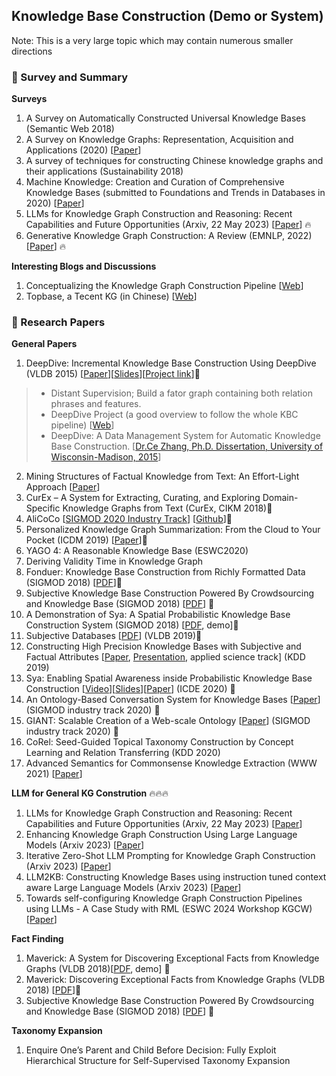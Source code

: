 ## Knowledge Base Construction (Demo or System)
Note: This is a very large topic which may contain numerous smaller directions

### 📝 Survey and Summary
__Surveys__
1. A Survey on Automatically Constructed Universal Knowledge Bases (Semantic Web 2018)
2. A Survey on Knowledge Graphs: Representation, Acquisition and Applications (2020) [[Paper](https://arxiv.org/pdf/2002.00388.pdf)]
3. A survey of techniques for constructing Chinese knowledge graphs and their applications (Sustainability 2018)
4. Machine Knowledge: Creation and Curation of Comprehensive Knowledge Bases (submitted to Foundations and Trends in Databases in 2020) [[Paper](https://arxiv.org/pdf/2009.11564.pdf)]
5. LLMs for Knowledge Graph Construction and Reasoning: Recent Capabilities and Future Opportunities (Arxiv, 22 May 2023) [[Paper](https://arxiv.org/abs/2305.13168)] ️‍🔥
6. Generative Knowledge Graph Construction: A Review (EMNLP, 2022) [[Paper](https://arxiv.org/pdf/2210.12714.pdf)] ️‍🔥

__Interesting Blogs and Discussions__
1. Conceptualizing the Knowledge Graph Construction Pipeline [[Web](https://towardsdatascience.com/conceptualizing-the-knowledge-graph-construction-pipeline-33edb25ab831)]
2. Topbase, a Tecent KG (in Chinese) [[Web](https://mp.weixin.qq.com/s/Qp6w7uFcgqKXzM7dWhYwFg)]

### 📝 Research Papers
__General Papers__
1. DeepDive: Incremental Knowledge Base Construction Using DeepDive (VLDB 2015) [[Paper](http://www.vldb.org/pvldb/vol8/p1310-shin.pdf)][[Slides](https://slideplayer.com/slide/14894493/)][[Project link](http://deepdive.stanford.edu/)]🌟
> * Distant Supervision; Build a fator graph containing both relation phrases and features.
> * DeepDive Project (a good overview to follow the whole KBC pipeline) [[Web](http://deepdive.stanford.edu/)]
> * DeepDive: A Data Management System for Automatic Knowledge Base Construction. [[Dr.Ce Zhang, Ph.D. Dissertation, University of Wisconsin-Madison, 2015](http://pages.cs.wisc.edu/~czhang/zhang.thesis.pdf)]
2. Mining Structures of Factual Knowledge from Text: An Effort-Light Approach [[Paper](https://ieeexplore.ieee.org/document/8424572)]
3. CurEx – A System for Extracting, Curating, and Exploring Domain-Specific Knowledge Graphs from Text (CurEx, CIKM 2018)🌟
4. AliCoCo [[SIGMOD 2020 Industry Track](https://arxiv.org/pdf/2003.13230.pdf)] [[Github](https://github.com/alicogintel/AliCoCo)]🌟
5. Personalized Knowledge Graph Summarization: From the Cloud to Your Pocket (ICDM 2019) [[Paper](https://gemslab.github.io/papers/safavi-2019-glimpse.pdf)]🌟
6. YAGO 4: A Reasonable Knowledge Base (ESWC2020)
7. Deriving Validity Time in Knowledge Graph
8. Fonduer: Knowledge Base Construction from Richly Formatted Data (SIGMOD 2018) [[PDF](https://arxiv.org/pdf/1703.05028.pdf)]🌟
9. Subjective Knowledge Base Construction Powered By Crowdsourcing and Knowledge Base (SIGMOD 2018) [[PDF](https://dl.acm.org/citation.cfm?doid=3183713.3183732)] 🌟
10. A Demonstration of Sya: A Spatial Probabilistic Knowledge Base Construction System (SIGMOD 2018) [[PDF](https://dl.acm.org/citation.cfm?id=3193558), demo]🌟
11. Subjective Databases [[PDF](https://arxiv.org/pdf/1902.09661.pdf)] (VLDB 2019)🌟
12. Constructing High Precision Knowledge Bases with Subjective and Factual Attributes [[Paper](https://arxiv.org/pdf/1905.12807.pdf), [Presentation](https://www.kdd.org/kdd2019/accepted-papers/view/constructing-high-precision-knowledge-bases-with-subjective-and-factual-att), applied science track] (KDD 2019)
13. Sya: Enabling Spatial Awareness inside Probabilistic Knowledge Base Construction [[Video](https://www.google.com/url?q=https://drive.google.com/open?id%3D109w8eQHAsdUKIOUB25F97G9RXe6G42gl&sa=D&ust=1587488616491000&usg=AFQjCNH9PGbgTNOGzO_K1oJfJmbkO1jB-Q)][[Slides](https://www.google.com/url?q=https://drive.google.com/open?id%3D17NrfJSLWtG4KwgNAxSm73OmtqOdYwQzU&sa=D&ust=1587488616492000&usg=AFQjCNHjUCMPovlS-6lfqmL-inlLBYS1pw)][[Paper](https://conferences.computer.org/icde/2020/pdfs/ICDE2020-5acyuqhpJ6L9P042wmjY1p/290300b177/290300b177.pdf)] (ICDE 2020) 🌟
14. An Ontology-Based Conversation System for Knowledge Bases [[Paper](https://doi.org/10.1145/3318464.3386139)] (SIGMOD industry track 2020) 🌟
15. GIANT: Scalable Creation of a Web-scale Ontology [[Paper](https://doi.org/10.1145/3318464.3386145)] (SIGMOD industry track 2020) 🌟
16. CoRel: Seed-Guided Topical Taxonomy Construction by Concept Learning and Relation Transferring (KDD 2020)
17. Advanced Semantics for Commonsense Knowledge Extraction (WWW 2021) [[Paper](https://arxiv.org/pdf/2011.00905.pdf)]

__LLM for General KG Constrution__ 🔥🔥🔥
1. LLMs for Knowledge Graph Construction and Reasoning: Recent Capabilities and Future Opportunities (Arxiv, 22 May 2023) [[Paper](https://arxiv.org/abs/2305.13168)]
2. Enhancing Knowledge Graph Construction Using Large Language Models (Arxiv 2023) [[Paper](https://arxiv.org/abs/2305.04676)]
3. Iterative Zero-Shot LLM Prompting for Knowledge Graph Construction (Arxiv 2023) [[Paper](https://arxiv.org/abs/2307.01128)]
4. LLM2KB: Constructing Knowledge Bases using instruction tuned context aware Large Language Models (Arxiv 2023) [[Paper](https://arxiv.org/pdf/2308.13207.pdf)]
5. Towards self-configuring Knowledge Graph Construction Pipelines using LLMs - A Case Study with RML (ESWC 2024 Workshop KGCW) [[Paper](https://openreview.net/forum?id=ALgDqGCGdB)]

__Fact Finding__
1. Maverick: A System for Discovering Exceptional Facts from Knowledge Graphs (VLDB 2018)[[PDF](http://www.vldb.org/pvldb/vol11/p1934-zhang.pdf), demo] 🌟
2. Maverick: Discovering Exceptional Facts from Knowledge Graphs (VLDB 2018) [[PDF](http://ranger.uta.edu/~cli/pubs/2018/maverick-sigmod18-zhang.pdf)]🌟
3. Subjective Knowledge Base Construction Powered By Crowdsourcing and Knowledge Base (SIGMOD 2018) [[PDF](https://dl.acm.org/citation.cfm?doid=3183713.3183732)] 🌟

__Taxonomy Expansion__
1. Enquire One’s Parent and Child Before Decision: Fully Exploit Hierarchical Structure for Self-Supervised Taxonomy Expansion



